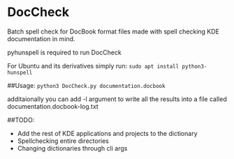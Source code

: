 # DocCheck
Batch spell check for DocBook format files made with spell checking KDE documentation in mind.

pyhunspell is required to run DocCheck

For Ubuntu and its derivatives simply run:
`sudo apt install python3-hunspell`

##Usage:
`python3 DocCheck.py documentation.docbook`

additaionally you can add -l argument to write all the results into a file called documentation.docbook-log.txt

##TODO:
* Add the rest of KDE applications and projects to the dictionary
* Spellchecking entire directories
* Changing dictionaries through cli args

